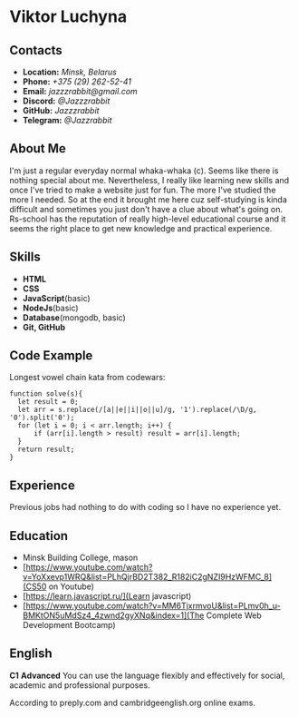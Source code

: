 # Viktor Luchyna


## Contacts

* __Location:__ _Minsk, Belarus_
* __Phone:__ _+375 (29) 262-52-41_
* __Email:__ _jazzzrabbit@gmail.com_
* __Discord:__ _@Jazzzrabbit_
* __GitHub:__ _Jazzzrabbit_
* __Telegram:__ _@Jazzrabbit_

## About Me

I'm just a regular everyday normal whaka-whaka (c).
Seems like there is nothing special about me.
Nevertheless, I really like learning new skills and once I've tried to make a website just for fun.
The more I've studied the more I needed. 
So at the end it brought me here cuz self-studying is kinda difficult and sometimes you just don't have a clue about what's going on.
Rs-school has the reputation of really high-level educational course and it seems the right place to get new knowledge and practical experience.

## Skills

* __HTML__
* __CSS__
* __JavaScript__(basic)
* __NodeJs__(basic)
* __Database__(mongodb, basic)
* __Git, GitHub__

## Code Example

Longest vowel chain kata from codewars:

```
function solve(s){
  let result = 0;
  let arr = s.replace(/[a||e||i||o||u]/g, '1').replace(/\D/g, '0').split('0');
  for (let i = 0; i < arr.length; i++) {
      if (arr[i].length > result) result = arr[i].length;
  }
  return result;
}
```

## Experience 

Previous jobs had nothing to do with coding so I have no experience yet. 

## Education

* Minsk Building College, mason
* [https://www.youtube.com/watch?v=YoXxevp1WRQ&list=PLhQjrBD2T382_R182iC2gNZI9HzWFMC_8](CS50 on Youtube)
* [https://learn.javascript.ru/](Learn javascript)
* [https://www.youtube.com/watch?v=MM6TjxrmvoU&list=PLmv0h_u-BMKtON5uMdSz4_4zwnd2gyXNq&index=1](The Complete Web Development Bootcamp)

## English

__C1__
__Advanced__
You can use the language flexibly and effectively for social, academic and professional purposes.

According to preply.com and cambridgeenglish.org online exams.
